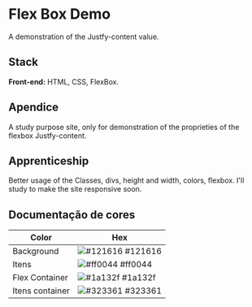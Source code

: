 
# Flex Box Demo

A demonstration of the Justfy-content value.


## Stack

**Front-end:** HTML, CSS, FlexBox.


## Apendice

A study purpose site, only for demonstration of the proprieties of the flexbox Justfy-content. 


## Apprenticeship

Better usage of the Classes, divs, height and width, colors, flexbox. I'll study to make the site responsive soon.
## Documentação de cores

| Color              | Hex                                              |
| ----------------- | ---------------------------------------------------------------- |
| Background     | ![#121616](https://via.placeholder.com/10/121616?text=+) #121616 |
| Itens     | ![#ff0044](https://via.placeholder.com/10/ff0044?text=+) #ff0044 |
| Flex Container    | ![#1a132f](https://via.placeholder.com/10/1a132f?text=+) #1a132f |
| Itens container    | ![#323361](https://via.placeholder.com/10/323361?text=+) #323361 |

